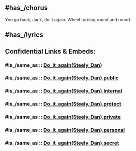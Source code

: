 
## #has_/chorus 

You go back, Jack, do it again.
Wheel turning round and round. 

## #has_/lyrics 


## Confidential Links & Embeds: 

### #is_/same_as :: [Do_it_again(Steely_Dan)](/_Standards/Society/Communication/Media/Music/Musician/Music~Band/Steely_Dan/Do_it_again(Steely_Dan).md) 

### #is_/same_as :: [Do_it_again(Steely_Dan).public](/_public/Society/Communication/Media/Music/Musician/Music~Band/Steely_Dan/Do_it_again(Steely_Dan).public.md) 

### #is_/same_as :: [Do_it_again(Steely_Dan).internal](/_internal/Society/Communication/Media/Music/Musician/Music~Band/Steely_Dan/Do_it_again(Steely_Dan).internal.md) 

### #is_/same_as :: [Do_it_again(Steely_Dan).protect](/_protect/Society/Communication/Media/Music/Musician/Music~Band/Steely_Dan/Do_it_again(Steely_Dan).protect.md) 

### #is_/same_as :: [Do_it_again(Steely_Dan).private](/_private/Society/Communication/Media/Music/Musician/Music~Band/Steely_Dan/Do_it_again(Steely_Dan).private.md) 

### #is_/same_as :: [Do_it_again(Steely_Dan).personal](/_personal/Society/Communication/Media/Music/Musician/Music~Band/Steely_Dan/Do_it_again(Steely_Dan).personal.md) 

### #is_/same_as :: [Do_it_again(Steely_Dan).secret](/_secret/Society/Communication/Media/Music/Musician/Music~Band/Steely_Dan/Do_it_again(Steely_Dan).secret.md)

